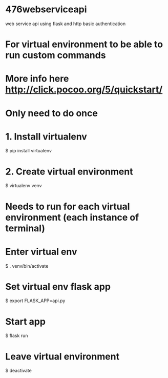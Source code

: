 # 476webserviceapi
web service api using flask and http basic authentication

# For virtual environment to be able to run custom commands
# More info here http://click.pocoo.org/5/quickstart/
# Only need to do once
# 1. Install virtualenv
  $ pip install virtualenv
# 2. Create virtual environment
  $ virtualenv venv

# Needs to run for each virtual environment (each instance of terminal)
# Enter virtual env
  $ . venv/bin/activate
# Set virtual env flask app
  $ export FLASK_APP=api.py
# Start app
  $ flask run
# Leave virtual environment
  $ deactivate
